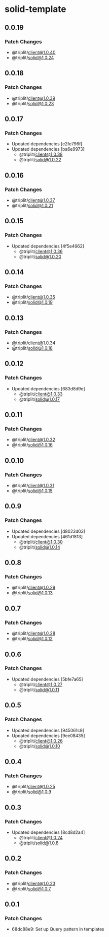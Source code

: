 # solid-template

## 0.0.19

### Patch Changes

- @triplit/client@1.0.40
- @triplit/solid@1.0.24

## 0.0.18

### Patch Changes

- @triplit/client@1.0.39
- @triplit/solid@1.0.23

## 0.0.17

### Patch Changes

- Updated dependencies [e2fe796f]
- Updated dependencies [ba6e9973]
  - @triplit/client@1.0.38
  - @triplit/solid@1.0.22

## 0.0.16

### Patch Changes

- @triplit/client@1.0.37
- @triplit/solid@1.0.21

## 0.0.15

### Patch Changes

- Updated dependencies [4f5e4662]
  - @triplit/client@1.0.36
  - @triplit/solid@1.0.20

## 0.0.14

### Patch Changes

- @triplit/client@1.0.35
- @triplit/solid@1.0.19

## 0.0.13

### Patch Changes

- @triplit/client@1.0.34
- @triplit/solid@1.0.18

## 0.0.12

### Patch Changes

- Updated dependencies [683d8d9e]
  - @triplit/client@1.0.33
  - @triplit/solid@1.0.17

## 0.0.11

### Patch Changes

- @triplit/client@1.0.32
- @triplit/solid@1.0.16

## 0.0.10

### Patch Changes

- @triplit/client@1.0.31
- @triplit/solid@1.0.15

## 0.0.9

### Patch Changes

- Updated dependencies [d8023d03]
- Updated dependencies [461d1813]
  - @triplit/client@1.0.30
  - @triplit/solid@1.0.14

## 0.0.8

### Patch Changes

- @triplit/client@1.0.29
- @triplit/solid@1.0.13

## 0.0.7

### Patch Changes

- @triplit/client@1.0.28
- @triplit/solid@1.0.12

## 0.0.6

### Patch Changes

- Updated dependencies [5bfe7a65]
  - @triplit/client@1.0.27
  - @triplit/solid@1.0.11

## 0.0.5

### Patch Changes

- Updated dependencies [945061c8]
- Updated dependencies [9ee08435]
  - @triplit/client@1.0.26
  - @triplit/solid@1.0.10

## 0.0.4

### Patch Changes

- @triplit/client@1.0.25
- @triplit/solid@1.0.9

## 0.0.3

### Patch Changes

- Updated dependencies [8cd8d2a4]
  - @triplit/client@1.0.24
  - @triplit/solid@1.0.8

## 0.0.2

### Patch Changes

- @triplit/client@1.0.23
- @triplit/solid@1.0.7

## 0.0.1

### Patch Changes

- 68dc88e9: Set up Query pattern in templates
